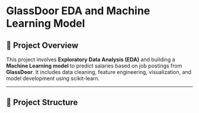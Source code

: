 # GlassDoor EDA and Machine Learning Model

## 📌 Project Overview

This project involves **Exploratory Data Analysis (EDA)** and building a **Machine Learning model** to predict salaries based on job postings from **GlassDoor**. It includes data cleaning, feature engineering, visualization, and model development using scikit-learn.

---

## 📁 Project Structure

